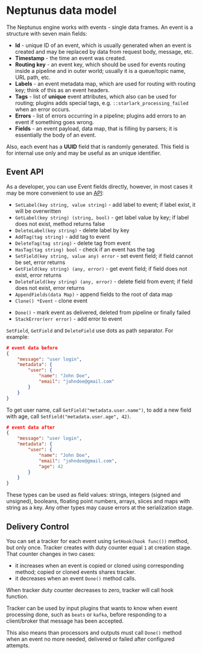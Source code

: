# Neptunus data model

The Neptunus engine works with events - single data frames. An event is a structure with seven main fields:
 - **Id** - unique ID of an event, which is usually generated when an event is created and may be replaced by data from request body, message, etc.
 - **Timestamp** - the time an event was created.
 - **Routing key** - an event key, which should be used for events routing inside a pipeline and in outer world; usually it is a queue/topic name, URL path, etc.
 - **Labels** - an event metadata map, which are used for routing with routing key; think of this as an event headers.
 - **Tags** - list of **unique** event attributes, which also can be used for routing; plugins adds special tags, e.g. `::starlark_processing_failed` when an error occurs.
- **Errors** - list of errors occurring in a pipeline; plugins add errors to an event if something goes wrong.
- **Fields** - an event payload, data map, that is filling by parsers; it is essentially the body of an event.

Also, each event has a **UUID** field that is randomly generated. This field is for internal use only and may be useful as an unique identifier.

## Event API

As a developer, you can use Event fields directly, however, in most cases it may be more convenient to use an [API](../core/event.go):
 - `SetLabel(key string, value string)` - add label to event; if label exist, it will be overwritten
 - `GetLabel(key string) (string, bool)` - get label value by key; if label does not exist, method returns false
 - `DeleteLabel(key string)` - delete label by key
 - `AddTag(tag string)` - add tag to event
 - `DeleteTag(tag string)` - delete tag from event
 - `HasTag(tag string) bool` - check if an event has the tag
 - `SetField(key string, value any) error` - set event field; if field cannot be set, error returns
 - `GetField(key string) (any, error)` - get event field; if field does not exist, error returns
 - `DeleteField(key string) (any, error)` - delete field from event; if field does not exist, error returns
 - `AppendFields(data Map)` - append fields to the root of data map
 - `Clone() *Event` - clone event
<!-- - `Copy() *Event` - copy event; new Id and Timestamp will be generated -->
 - `Done()` - mark event as delivered, deleted from pipeline or finally failed
 - `StackError(err error)` - add error to event

`SetField`, `GetField` and `DeleteField` use dots as path separator. For example:
```json
# event data before
{
    "message": "user login",
    "metadata": {
        "user": {
            "name": "John Doe",
            "email": "johndoe@gmail.com"
        }
    }
}
```
To get user name, call `GetField("metadata.user.name")`, to add a new field with age, call `SetField("metadata.user.age", 42)`.
```json
# event data after
{
    "message": "user login",
    "metadata": {
        "user": {
            "name": "John Doe",
            "email": "johndoe@gmail.com",
            "age": 42
        }
    }
}
```

These types can be used as field values: strings, integers (signed and unsigned), booleans, floating point numbers, arrays, slices and maps with string as a key. Any other types may cause errors at the serialization stage.

## Delivery Control

You can set a tracker for each event using `SetHook(hook func())` method, but only once. Tracker creates with duty counter equal `1` at creation stage. That counter changes in two cases:
 - it increases when an event is copied or cloned using corresponding method; copied or cloned events shares tracker.
 - it decreases when an event `Done()` method calls.

When tracker duty counter decreases to zero, tracker will call hook function.

Tracker can be used by input plugins that wants to know when event processing done, such as `beats` or `kafka`, before responding to a client/broker that message has been accepted.

This also means than processors and outputs must call `Done()` method when an event no more needed, delivered or failed after configured attempts.
